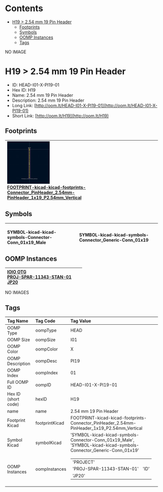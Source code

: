 



Contents
========

* [H19 > 2.54 mm 19 Pin Header](#h19--254-mm-19-pin-header)
	* [Footprints](#footprints)
	* [Symbols](#symbols)
	* [OOMP Instances](#oomp-instances)
	* [Tags](#tags)
  
NO IMAGE  
# H19 > 2.54 mm 19 Pin Header

- ID: HEAD-I01-X-PI19-01
- Hex ID: H19
- Name: 2.54 mm 19 Pin Header
- Description: 2.54 mm 19 Pin Header
- Long Link: [http://oom.lt/HEAD-I01-X-PI19-01](http://oom.lt/HEAD-I01-X-PI19-01)
- Short Link: [http://oom.lt/H19](http://oom.lt/H19)

## Footprints
  

|[![](https://raw.githubusercontent.com/oomlout/oomlout_OOMP_eda_V2/main/FOOTPRINT/kicad/kicad-footprints/Connector_PinHeader_2.54mm/PinHeader_1x19_P2.54mm_Vertical/image_140.png)<br>FOOTPRINT-kicad-kicad-footprints-Connector_PinHeader_2.54mm-PinHeader_1x19_P2.54mm_Vertical](https://github.com/oomlout/oomlout_OOMP_eda_V2/tree/main/FOOTPRINT/kicad/kicad-footprints/Connector_PinHeader_2.54mm/PinHeader_1x19_P2.54mm_Vertical/)|||
| :--- | :--- | :--- |

## Symbols
  

|![]()<br>SYMBOL-kicad-kicad-symbols-Connector-Conn_01x19_Male|![]()<br>SYMBOL-kicad-kicad-symbols-Connector_Generic-Conn_01x19||
| :--- | :--- | :--- |

## OOMP Instances
  

|[IOIO OTG<br>PROJ-SPAR-11343-STAN-01<br>JP20](https://github.com/oomlout/oomlout_OOMP_projects_V2/tree/main/PROJ/SPAR/11343/STAN/01/)|||
| :--- | :--- | :--- |
  
NO IMAGES  
## Tags
  

|Tag Name|Tag Code|Tag Value|
| :--- | :--- | :--- |
|OOMP Type|oompType|HEAD|
|OOMP Size|oompSize|I01|
|OOMP Color|oompColor|X|
|OOMP Description|oompDesc|PI19|
|OOMP Index|oompIndex|01|
|Full OOMP ID|oompID|HEAD-I01-X-PI19-01|
|Hex ID (short code)|hexID|H19|
|name|name|2.54 mm 19 Pin Header|
|Footprint Kicad|footprintKicad|FOOTPRINT-kicad-kicad-footprints-Connector_PinHeader_2.54mm-PinHeader_1x19_P2.54mm_Vertical|
|Symbol Kicad|symbolKicad|'SYMBOL-kicad-kicad-symbols-Connector-Conn_01x19_Male', 'SYMBOL-kicad-kicad-symbols-Connector_Generic-Conn_01x19'|
|OOMP Instances|oompInstances|<table><tr><td>'PROJECT'</td></tr><tr><td> 'PROJ-SPAR-11343-STAN-01'</td><td> 'ID'</td></tr><tr><td> 'JP20'</td></tr></table>|
||||
